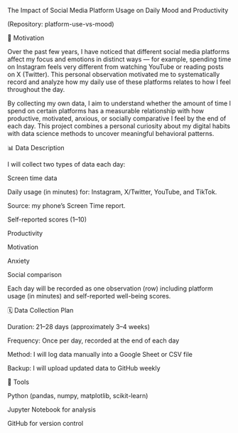 The Impact of Social Media Platform Usage on Daily Mood and Productivity

(Repository: platform-use-vs-mood)

🎯 Motivation

Over the past few years, I have noticed that different social media platforms affect my focus and emotions in distinct ways — for example, spending time on Instagram feels very different from watching YouTube or reading posts on X (Twitter).
This personal observation motivated me to systematically record and analyze how my daily use of these platforms relates to how I feel throughout the day.

By collecting my own data, I aim to understand whether the amount of time I spend on certain platforms has a measurable relationship with how productive, motivated, anxious, or socially comparative I feel by the end of each day.
This project combines a personal curiosity about my digital habits with data science methods to uncover meaningful behavioral patterns.

📊 Data Description

I will collect two types of data each day:

Screen time data

Daily usage (in minutes) for: Instagram, X/Twitter, YouTube, and TikTok.

Source: my phone’s Screen Time report.

Self-reported scores (1–10)

Productivity

Motivation

Anxiety

Social comparison

Each day will be recorded as one observation (row) including platform usage (in minutes) and self-reported well-being scores.


🗓️ Data Collection Plan

Duration: 21–28 days (approximately 3–4 weeks)

Frequency: Once per day, recorded at the end of each day

Method: I will log data manually into a Google Sheet or CSV file

Backup: I will upload updated data to GitHub weekly

🧰 Tools

Python (pandas, numpy, matplotlib, scikit-learn)

Jupyter Notebook for analysis

GitHub for version control
